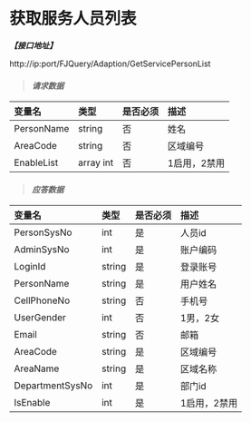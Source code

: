 # 获取服务人员列表

_**【接口地址】**_

http://ip:port/FJQuery/Adaption/GetServicePersonList

> #### _请求数据_

| 变量名 | 类型 | 是否必须 | 描述 |
| :--- | :--- | :--- | :--- |
| PersonName | string | 否 | 姓名 |
| AreaCode | string | 否 | 区域编号 |
| EnableList | array int | 否 | 1启用，2禁用 |

> #### _应答数据_

| 变量名 | 类型 | 是否必须 | 描述 |
| :--- | :--- | :--- | :--- |
| PersonSysNo | int | 是 | 人员id |
| AdminSysNo | int | 是 | 账户编码 |
| LoginId | string | 是 | 登录账号 |
| PersonName | string | 是 | 用户姓名 |
| CellPhoneNo | string | 否 | 手机号 |
| UserGender | int | 否 | 1男，2女 |
| Email | string | 否 | 邮箱 |
| AreaCode | string | 是 | 区域编号 |
| AreaName | string | 是 | 区域名称 |
| DepartmentSysNo | int | 是 | 部门id |
| IsEnable | int | 是 | 1启用，2禁用 |








